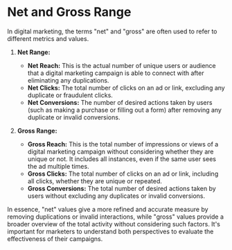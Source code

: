 # Net and Gross Range

In digital marketing, the terms "net" and "gross" are often used to refer to different metrics and values.

1. **Net Range:**
    - **Net Reach:** This is the actual number of unique users or audience that a digital marketing campaign is able to connect with after eliminating any duplications.
    - **Net Clicks:** The total number of clicks on an ad or link, excluding any duplicate or fraudulent clicks.
    - **Net Conversions:** The number of desired actions taken by users (such as making a purchase or filling out a form) after removing any duplicate or invalid conversions.
    
2. **Gross Range:**
    - **Gross Reach:** This is the total number of impressions or views of a digital marketing campaign without considering whether they are unique or not. It includes all instances, even if the same user sees the ad multiple times.
    - **Gross Clicks:** The total number of clicks on an ad or link, including all clicks, whether they are unique or repeated.
    - **Gross Conversions:** The total number of desired actions taken by users without excluding any duplicates or invalid conversions.
    

In essence, "net" values give a more refined and accurate measure by removing duplications or invalid interactions, while "gross" values provide a broader overview of the total activity without considering such factors. It's important for marketers to understand both perspectives to evaluate the effectiveness of their campaigns.
